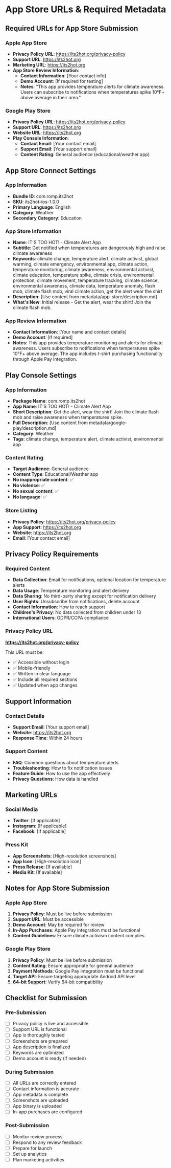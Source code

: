 # App Store URLs & Required Metadata

## Required URLs for App Store Submission

### Apple App Store
- **Privacy Policy URL**: https://its2hot.org/privacy-policy
- **Support URL**: https://its2hot.org
- **Marketing URL**: https://its2hot.org
- **App Store Review Information**:
  - **Contact Information**: [Your contact info]
  - **Demo Account**: [If required for testing]
  - **Notes**: "This app provides temperature alerts for climate awareness. Users can subscribe to notifications when temperatures spike 10°F+ above average in their area."

### Google Play Store
- **Privacy Policy URL**: https://its2hot.org/privacy-policy
- **Support URL**: https://its2hot.org
- **Website URL**: https://its2hot.org
- **Play Console Information**:
  - **Contact Email**: [Your contact email]
  - **Support Email**: [Your support email]
  - **Content Rating**: General audience (educational/weather app)

## App Store Connect Settings

### App Information
- **Bundle ID**: com.romp.its2hot
- **SKU**: its2hot-ios-1.0.0
- **Primary Language**: English
- **Category**: Weather
- **Secondary Category**: Education

### App Store Information
- **Name**: IT'S TOO HOT! - Climate Alert App
- **Subtitle**: Get notified when temperatures are dangerously high and raise climate awareness
- **Keywords**: climate change, temperature alert, climate activist, global warming, climate emergency, environmental app, climate action, temperature monitoring, climate awareness, environmental activist, climate education, temperature spike, climate crisis, environmental protection, climate movement, temperature tracking, climate science, environmental awareness, climate data, temperature anomaly, flash mob, climate flash mob, viral climate action, get the alert wear the shirt
- **Description**: [Use content from metadata/app-store/description.md]
- **What's New**: Initial release - Get the alert, wear the shirt! Join the climate flash mob.

### App Review Information
- **Contact Information**: [Your name and contact details]
- **Demo Account**: [If required]
- **Notes**: This app provides temperature monitoring and alerts for climate awareness. Users subscribe to notifications when temperatures spike 10°F+ above average. The app includes t-shirt purchasing functionality through Apple Pay integration.

## Play Console Settings

### App Information
- **Package Name**: com.romp.its2hot
- **App Name**: IT'S TOO HOT! - Climate Alert App
- **Short Description**: Get the alert, wear the shirt! Join the climate flash mob and raise awareness when temperatures spike.
- **Full Description**: [Use content from metadata/google-play/description.md]
- **Category**: Weather
- **Tags**: climate change, temperature alert, climate activist, environmental app

### Content Rating
- **Target Audience**: General audience
- **Content Type**: Educational/Weather app
- **No inappropriate content**: ✅
- **No violence**: ✅
- **No sexual content**: ✅
- **No language**: ✅

### Store Listing
- **Privacy Policy**: https://its2hot.org/privacy-policy
- **App Support**: https://its2hot.org
- **Website**: https://its2hot.org
- **Email**: [Your contact email]

## Privacy Policy Requirements

### Required Content
- **Data Collection**: Email for notifications, optional location for temperature alerts
- **Data Usage**: Temperature monitoring and alert delivery
- **Data Sharing**: No third-party sharing except for notification delivery
- **User Rights**: Unsubscribe from notifications, delete account
- **Contact Information**: How to reach support
- **Children's Privacy**: No data collected from children under 13
- **International Users**: GDPR/CCPA compliance

### Privacy Policy URL
**https://its2hot.org/privacy-policy**

This URL must be:
- ✅ Accessible without login
- ✅ Mobile-friendly
- ✅ Written in clear language
- ✅ Include all required sections
- ✅ Updated when app changes

## Support Information

### Contact Details
- **Support Email**: [Your support email]
- **Website**: https://its2hot.org
- **Response Time**: Within 24 hours

### Support Content
- **FAQ**: Common questions about temperature alerts
- **Troubleshooting**: How to fix notification issues
- **Feature Guide**: How to use the app effectively
- **Privacy Questions**: How data is handled

## Marketing URLs

### Social Media
- **Twitter**: [If applicable]
- **Instagram**: [If applicable]
- **Facebook**: [If applicable]

### Press Kit
- **App Screenshots**: [High-resolution screenshots]
- **App Icon**: [High-resolution icon]
- **Press Release**: [If available]
- **Media Kit**: [If available]

## Notes for App Store Submission

### Apple App Store
1. **Privacy Policy**: Must be live before submission
2. **Support URL**: Must be accessible
3. **Demo Account**: May be required for review
4. **In-App Purchases**: Apple Pay integration must be functional
5. **Content Guidelines**: Ensure climate activism content complies

### Google Play Store
1. **Privacy Policy**: Must be live before submission
2. **Content Rating**: Ensure appropriate for general audience
3. **Payment Methods**: Google Pay integration must be functional
4. **Target API**: Ensure targeting appropriate Android API level
5. **64-bit Support**: Verify 64-bit compatibility

## Checklist for Submission

### Pre-Submission
- [ ] Privacy policy is live and accessible
- [ ] Support URL is functional
- [ ] App is thoroughly tested
- [ ] Screenshots are prepared
- [ ] App description is finalized
- [ ] Keywords are optimized
- [ ] Demo account is ready (if needed)

### During Submission
- [ ] All URLs are correctly entered
- [ ] Contact information is accurate
- [ ] App metadata is complete
- [ ] Screenshots are uploaded
- [ ] App binary is uploaded
- [ ] In-app purchases are configured

### Post-Submission
- [ ] Monitor review process
- [ ] Respond to any review feedback
- [ ] Prepare for launch
- [ ] Set up analytics
- [ ] Plan marketing activities 